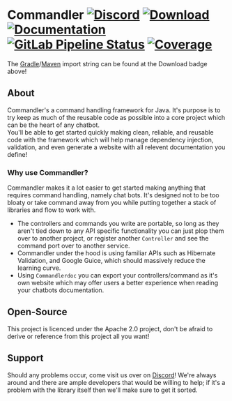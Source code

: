 # Commandler [![Discord][discord-members]][discord] [![Download][bintray-download]][bintray] [![Documentation][docs-shield]][docs] [![GitLab Pipeline Status][gitlab-build]][gitlab] [![Coverage][gitlab-coverage]][gitlab] 
The [Gradle][gradle]/[Maven][maven] import string can be found at the Download badge above!

## About
Commandler's a command handling framework for Java. It's purpose is to try keep as much
of the reusable code as possible into a core project which can be the heart of any chatbot.  
You'll be able to get started quickly making clean, reliable, and reusable code 
with the framework which will help manage dependency injection, validation, and even generate
a website with all relevent documentation you define!

### Why use Commandler?
Commandler makes it a lot easier to get started making anything that requires command
handling, namely chat bots. It's designed not to be too bloaty or take command away from you
while putting together a stack of libraries and flow to work with.

* The controllers and commands you write are portable, so long as they aren't tied down to any
API specific functionality you can just plop them over to another project, or register another
`Controller` and see the command port over to another service.
* Commandler under the hood is using familiar APIs such as Hibernate Validation,
and Google Guice, which should massively reduce the learning curve.
* Using `Commandlerdoc` you can export your controllers/command as it's own website which
may offer users a better experience when reading your chatbots documentation. 

## Open-Source
This project is licenced under the Apache 2.0 project, don't be afraid to derive or reference
from this project all you want!

## Support
Should any problems occur, come visit us over on [Discord][discord]! We're always around and
there are ample developers that would be willing to help; if it's a problem with the library
itself then we'll make sure to get it sorted.

[discord]: https://discord.gg/hprGMaM "Discord Invite"
[discord-members]: https://discordapp.com/api/guilds/184657525990359041/widget.png "Discord Shield"
[bintray]: https://bintray.com/elypia/Commandler/core/_latestVersion "Bintray Latest Version"
[bintray-download]: https://api.bintray.com/packages/elypia/Commandler/core/images/download.svg "Bintray Download Shield"
[docs]: https://elypia.gitlab.io/commandler "Commandler Documentation"
[docs-shield]: https://img.shields.io/badge/Docs-Commandler-blue.svg "Commandler Documentation Shield"
[gitlab]: https://gitlab.com/Elypia/commandler/commits/master "Repository on GitLab"
[gitlab-build]: https://gitlab.com/Elypia/commandler/badges/master/pipeline.svg "GitLab Build Shield"
[gitlab-coverage]: https://gitlab.com/Elypia/commandler/badges/master/coverage.svg "GitLab Coverage Shield"
[gradle]: https://gradle.org/ "Depend via Gradle"
[maven]: https://maven.apache.org/ "Depend via Maven"
[elypia]: https://elypia.org/ "Elypia Homepage"

